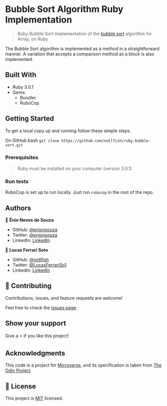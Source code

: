# Bubble Sort Algorithm Ruby Implementation

> Ruby Bubble Sort
> Implementation of the [bubble sort](en.wikipedia.org/wiki/Bubble_sort) algorithm for Array, on Ruby

The Bubble Sort algorithm is implemented as a method in a straightforward manner. A variation that accepts a comparison method as a block is also implemented.

## Built With

- Ruby 3.0.1
- Gems:
  - Bundler
  - RuboCop

## Getting Started

To get a local copy up and running follow these simple steps.

On GitHub bash
`git clone https://github.com/notlfish/ruby-bubble-sort.git`

### Prerequisites

> Ruby must be installed on your computer (version 3.0.1)

### Run tests

RuboCop is set up to run locally. Just run `rubocop` in the root of the repo.

## Authors

👤 **Ênio Neves de Souza**

- GitHub: [@enionsouza](https://github.com/enionsouza)
- Twitter: [@enionsouza](https://twitter.com/enionsouza)
- LinkedIn: [LinkedIn](https://www.linkedin.com/in/enio-neves-de-souza/)

👤 **Lucas Ferrari Soto**

- GitHub: [@notlfish](https://github.com/notlfish)
- Twitter: [@LucasFerrariSo1](https://twitter.com/LucasFerrariSo1)
- LinkedIn: [LinkedIn](https://www.linkedin.com/in/lucas-mauricio-ferrari-soto-472a3515a/)

## 🤝 Contributing

Contributions, issues, and feature requests are welcome!

Feel free to check the [issues page](https://github.com/notlfish/ruby-bubble-sort/issues).

## Show your support

Give a ⭐️ if you like this project!

## Acknowledgments

This code is a project for [Microverse](https://www.microverse.org/), and its specification is taken from [The Odin Project](https://www.theodinproject.com/home)

## 📝 License

This project is [MIT](lic.url) licensed.
